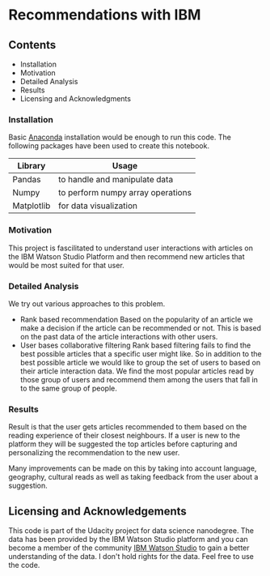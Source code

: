 # Recommendations with IBM

## Contents

* Installation
* Motivation
* Detailed Analysis
* Results
* Licensing and Acknowledgments

### Installation

Basic [Anaconda](https://www.anaconda.com/) installation would be enough to run this code. The following packages have been used to create this notebook.

| Library | Usage |
| ----------------- | ----------- |
|Pandas|to handle and manipulate data|
| Numpy | to perform numpy array operations |
| Matplotlib | for data visualization |

### Motivation

This project is fascilitated to understand user interactions with articles on the IBM Watson Studio Platform and then recommend new articles that would be most suited for that user.

### Detailed Analysis

We try out various approaches to this problem.

* Rank based recommendation
    Based on the popularity of an article we make a decision if the article can be recommended or not. This is based on the past data of the article interactions with other users. 
* User bases collaborative filtering
    Rank based filtering fails to find the best possible articles that a specific user might like. So in addition to the best possible article we would like to group the set of users to based on their article interaction data. We find the most popular articles read by those group of users and recommend them among the users that fall in to the same group of people.

### Results

Result is that the user gets articles recommended to them based on the reading experience of their closest neighbours. If a user is new to the platform they will be suggested the top articles before capturing and personalizing the recommendation to the new user.

Many improvements can be made on this by taking into account language, geography, cultural reads as well as taking feedback from the user about a suggestion.

## Licensing and Acknowledgements

This code is part of the Udacity project for data science nanodegree. The data has been provided by the IBM Watson Studio platform and you can become a member of the community [IBM Watson Studio](https://dataplatform.cloud.ibm.com/loginhttps://dataplatform.cloud.ibm.com/login) to gain a better understanding of the data. I don't hold rights for the data. Feel free to use the code.